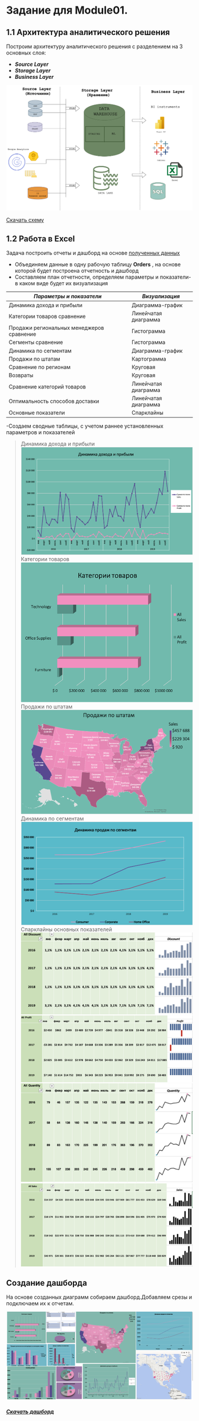 # Задание для Module01.
## 1.1 Архитектура аналитического решения
Построим архитектуру аналитического решения с разделением на 3 основных слоя:
- ***Source Layer*** 
- ***Storage Layer*** 
- ***Business Layer***

![Архитектура аналитического решения][def2]

[Скачать схему](Data.zip)

## 1.2 Работа в Excel

Задача построить отчеты и дашборд на основе [полученных данных][def] 

- Объединяем данные в одну рабочую таблицу __Orders__ , на основе которой будет построена отчетность и дашборд
- Составляем план отчетности, определяем параметры и показатели-в каком виде будет их визуализация

|***Параметры и показатели***|***Визуализация***|
|---|---|
|Динамика дохода и прибыли|Диаграмма-график|
|Категории товаров сравнение|Линейчатая диаграмма|
|Продажи региональных менеджеров сравнение|Гистограмма|
|Сегменты сравнение|Гистограмма|
|Динамика по сегментам|Диаграмма-график|
|Продажи по штатам|Картограмма|
|Сравнение по регионам|Круговая|
|Возвраты|Круговая|
|Сравнение категорий товаров|Линейчатая диаграмма|
|Оптимальность способов доставки|Линейчатая диаграмма|
|Основные показатели|Спарклайны|

-Создаем сводные таблицы, с учетом раннее установленных параметров и показателей

> Динамика дохода и прибыли 
![1][def3]
> Категории товаров
![2][def4]
> Продажи по штатам
![3][def5]
> Динамика по сегментам
![4][def6]
> Спарклайны основных показателей
![5][def7]
![6][def8]
![7][def9]
![8][def10]


[def]: https://github.com/MLKURUNOVA/DataLearn/blob/main/DE%20101/Module%2001/data/Sample%20-%20Superstore.xls
[def2]: https://github.com/MLKURUNOVA/DataLearn/blob/main/DE%20101/Module%2001/img/Архитектура%20аналитического%20решения.png
[def3]: https://github.com/MLKURUNOVA/DataLearn/blob/main/DE%20101/Module%2001/img/%20Динамика%20дохода%20и%20прибыли.png
[def4]:https://github.com/MLKURUNOVA/DataLearn/blob/main/DE%20101/Module%2001/img/Сравнение%20товаров%20по%20категории.png
[def5]:https://github.com/MLKURUNOVA/DataLearn/blob/main/DE%20101/Module%2001/img/Продажи%20по%20штатам.png 
[def6]:https://github.com/MLKURUNOVA/DataLearn/blob/main/DE%20101/Module%2001/img/Динамика%20продаж%20по%20сегментам.png
[def7]:https://github.com/MLKURUNOVA/DataLearn/blob/main/DE%20101/Module%2001/img/Discount%20Sparkline.png
[def8]:https://github.com/MLKURUNOVA/DataLearn/blob/main/DE%20101/Module%2001/img/Profit%20Sparkline.png
[def9]:https://github.com/MLKURUNOVA/DataLearn/blob/main/DE%20101/Module%2001/img/Quantity%20sparkline.png
[def10]:https://github.com/MLKURUNOVA/DataLearn/blob/main/DE%20101/Module%2001/img/Sales%20sparkline.png
[def11]:https://github.com/MLKURUNOVA/DataLearn/blob/main/DE%20101/Module%2001/img/dashboard.png

## Создание дашборда

На основе созданных диаграмм собираем дашборд.Добавляем срезы и подключаем их к отчетам.

![Dashboard][def11]

##### [Скачать дашборд](https://github.com/MLKURUNOVA/DataLearn/blob/main/DE%20101/Module%2001/data/%20Dashboard.xlsx)
